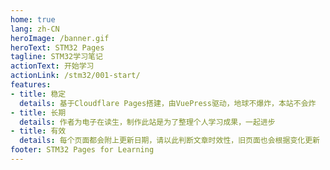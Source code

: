 ```yaml
---
home: true
lang: zh-CN
heroImage: /banner.gif
heroText: STM32 Pages
tagline: STM32学习笔记
actionText: 开始学习
actionLink: /stm32/001-start/
features:
- title: 稳定
  details: 基于Cloudflare Pages搭建，由VuePress驱动，地球不爆炸，本站不会炸
- title: 长期
  details: 作者为电子在读生，制作此站是为了整理个人学习成果，一起进步
- title: 有效
  details: 每个页面都会附上更新日期，请以此判断文章时效性，旧页面也会根据变化更新
footer: STM32 Pages for Learning
---
```


